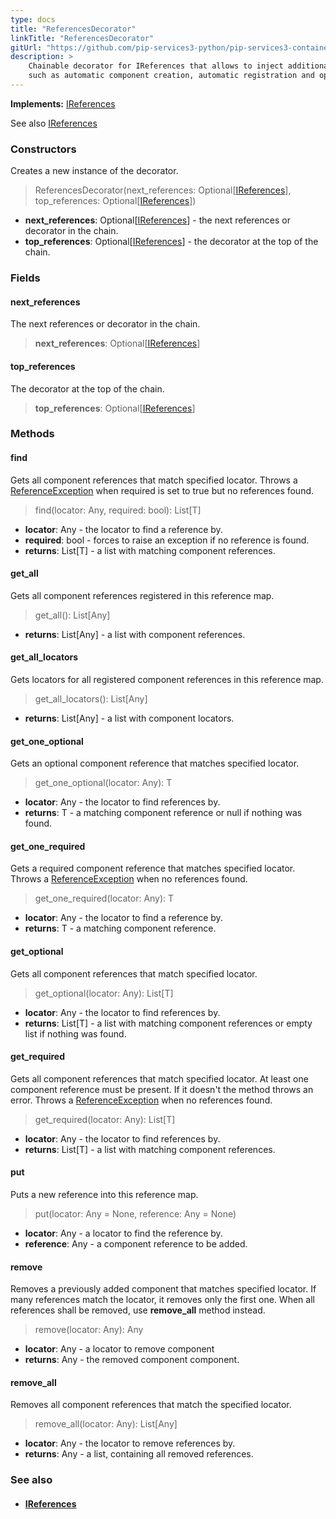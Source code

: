 ```yaml
---
type: docs
title: "ReferencesDecorator"
linkTitle: "ReferencesDecorator"
gitUrl: "https://github.com/pip-services3-python/pip-services3-container-python"
description: >
    Chainable decorator for IReferences that allows to inject additional capabilities
    such as automatic component creation, automatic registration and opening.
---
```


**Implements:** [IReferences](../../../commons/refer/ireferences)

See also [IReferences](../../../commons/refer/ireferences)

### Constructors
Creates a new instance of the decorator.

> ReferencesDecorator(next_references: Optional[[IReferences](../../../commons/refer/ireferences)], top_references: Optional[[IReferences](../../../commons/refer/ireferences)])

- **next_references**: Optional[[IReferences](../../../commons/refer/ireferences)] - the next references or decorator in the chain.
- **top_references**: Optional[[IReferences](../../../commons/refer/ireferences)] - the decorator at the top of the chain.

### Fields

<span class="hide-title-link">

#### next_references
The next references or decorator in the chain.
> **next_references**: Optional[[IReferences](../../../commons/refer/ireferences)]

#### top_references
The decorator at the top of the chain.
> **top_references**: Optional[[IReferences](../../../commons/refer/ireferences)]

</span>


### Methods

#### find
Gets all component references that match specified locator.
Throws a [ReferenceException](../../../commons/refer/reference_exception) when required is set to true but no references found.

> find(locator: Any, required: bool): List[T]
- **locator**: Any - the locator to find a reference by.
- **required**: bool - forces to raise an exception if no reference is found.
- **returns**: List[T] -  a list with matching component references.

#### get_all
Gets all component references registered in this reference map.

> get_all(): List[Any]
- **returns**: List[Any] - a list with component references.

#### get_all_locators
Gets locators for all registered component references in this reference map.

> get_all_locators(): List[Any]
- **returns**: List[Any] - a list with component locators.

#### get_one_optional
Gets an optional component reference that matches specified locator.

> get_one_optional(locator: Any): T
- **locator**: Any - the locator to find references by.
- **returns**: T - a matching component reference or null if nothing was found.


#### get_one_required
Gets a required component reference that matches specified locator.
Throws a [ReferenceException](../../../commons/refer/reference_exception) when no references found.

> get_one_required(locator: Any): T
- **locator**: Any - the locator to find a reference by.
- **returns**: T - a matching component reference.


#### get_optional
Gets all component references that match specified locator.

> get_optional(locator: Any): List[T]
- **locator**: Any - the locator to find references by.
- **returns**: List[T] - a list with matching component references or empty list if nothing was found.


#### get_required
Gets all component references that match specified locator.
At least one component reference must be present. If it doesn't the method throws an error.
Throws a [ReferenceException](../../../commons/refer/reference_exception) when no references found.

> get_required(locator: Any): List[T]
- **locator**: Any - the locator to find references by.
- **returns**: List[T] - a list with matching component references.


#### put
Puts a new reference into this reference map.

> put(locator: Any = None, reference: Any = None)
- **locator**: Any - a locator to find the reference by.
- **reference**: Any - a component reference to be added.


#### remove
Removes a previously added component that matches specified locator.
If many references match the locator, it removes only the first one.
When all references shall be removed, use **remove_all** method instead.

> remove(locator: Any): Any
- **locator**: Any - a locator to remove component
- **returns**: Any - the removed component component.


#### remove_all
Removes all component references that match the specified locator.

> remove_all(locator: Any): List[Any]
- **locator**: Any - the locator to remove references by.
- **returns**: Any - a list, containing all removed references.

### See also
- #### [IReferences](../../../commons/refer/ireferences)